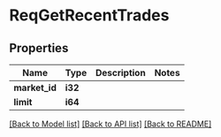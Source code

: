 # ReqGetRecentTrades

## Properties

Name | Type | Description | Notes
------------ | ------------- | ------------- | -------------
**market_id** | **i32** |  | 
**limit** | **i64** |  | 

[[Back to Model list]](../README.md#documentation-for-models) [[Back to API list]](../README.md#documentation-for-api-endpoints) [[Back to README]](../README.md)


